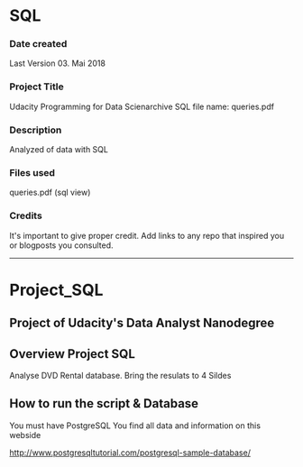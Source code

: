 # SQL
### Date created
Last Version 03. Mai 2018

### Project Title
Udacity Programming for Data Scienarchive
SQL file name: queries.pdf
### Description
Analyzed of data with SQL

### Files used
queries.pdf (sql view)

### Credits
It's important to give proper credit. Add links to any repo that inspired you or blogposts you consulted.

----------------

# Project_SQL
## Project of Udacity's Data Analyst Nanodegree 

## Overview Project SQL
Analyse DVD Rental database. Bring the resulats to 4 Sildes  

## How to run the script & Database
You must have PostgreSQL You find all data and information on this webside

http://www.postgresqltutorial.com/postgresql-sample-database/
